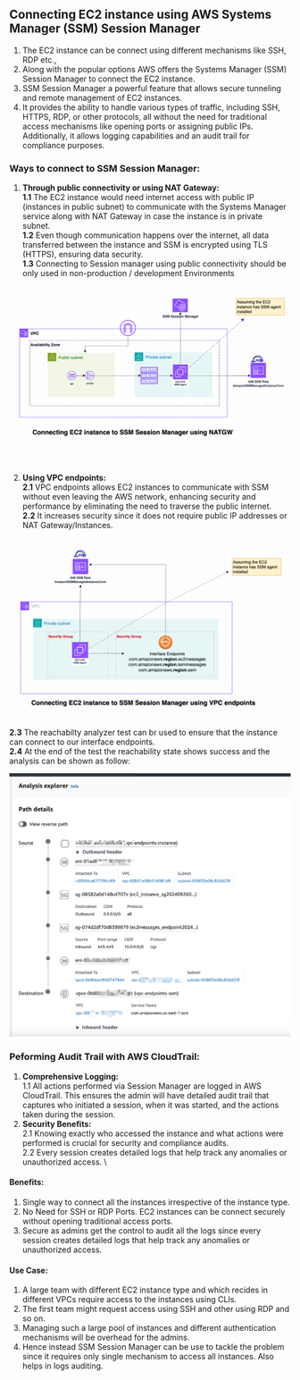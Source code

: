 ## Connecting EC2 instance using AWS Systems Manager (SSM) Session Manager

1. The EC2 instance can be connect using different mechanisms like SSH, RDP etc.,
2. Along with the popular options AWS offers the Systems Manager (SSM) Session Manager to connect the EC2 instance.
3. SSM Session Manager a powerful feature that allows secure tunneling and remote management of EC2 instances.
4. It provides the ability to handle various types of traffic, including SSH, HTTPS, RDP, or other protocols, all without the need for traditional access mechanisms like opening ports or assigning public IPs. Additionally, it allows logging capabilities and an audit trail for compliance purposes.

### Ways to connect to SSM Session Manager:
1. **Through public connectivity or using NAT Gateway:** \
    **1.1** The EC2 instance would need internet access with public IP (instances in public subnet) to communicate with the Systems Manager service along with NAT Gateway in case the instance is in private subnet. \
    **1.2** Even though communication happens over the internet, all data transferred between the instance and SSM is encrypted using TLS (HTTPS), ensuring data security. \
    **1.3** Connecting to Session manager using public connectivity should be only used in non-production / development Environments

\
![Alt natgw-connectivity](natgw-connectivity.png?raw=true "natgw-connectivity.png")


<br />
<br />

2. **Using VPC endpoints:** \
    **2.1** VPC endpoints allows EC2 instances to communicate with SSM without even leaving the AWS network, enhancing security and performance by eliminating the need to traverse the public internet. \
    **2.2** It increases security since it does not require public IP addresses or NAT Gateway/Instances.

\
![Alt interface-endpoints-connectivity](interface-endpoints-connectivity.png?raw=true "interface-endpoints-connectivity.png")

\
    **2.3** The reachabilty analyzer test can br used to ensure that the instance can connect to our interface endpoints. \
    **2.4** At the end of the test the reachability state shows success and the analysis can be shown as follow:

![Alt reachability-analysis.png](reachability-analysis.png?raw=true "reachability-analysis.png")

### Peforming Audit Trail with AWS CloudTrail:
1. **Comprehensive Logging:** \
    1.1 All actions performed via Session Manager are logged in AWS CloudTrail. This ensures the admin will have detailed audit trail that captures who initiated a session, when it was started, and the actions taken during the session.
2. **Security Benefits:** \
    2.1 Knowing exactly who accessed the instance and what actions were performed is crucial for security and compliance audits. \
    2.2 Every session creates detailed logs that help track any anomalies or unauthorized access.
\

#### Benefits:
1. Single way to connect all the instances irrespective of the instance type. 
2. No Need for SSH or RDP Ports. EC2 instances can be connect securely without opening traditional access ports.
3. Secure as admins get the control to audit all the logs since every session creates detailed logs that help track any anomalies or unauthorized access.


#### Use Case:
1. A large team with different EC2 instance type and which recides in different VPCs require access to the instances using CLIs.
2. The first team might request access using SSH and other using RDP and so on.
3. Managing such a large pool of instances and different authentication mechanisms will be overhead for the admins.
4. Hence instead SSM Session Manager can be use to tackle the problem since it requires only single mechanism to access all instances. Also helps in logs auditing.
